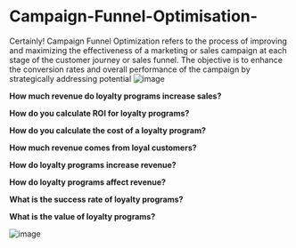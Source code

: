 # Campaign-Funnel-Optimisation-
 Certainly! Campaign Funnel Optimization refers to the process of improving and maximizing the effectiveness of a marketing or sales campaign at each stage of the customer journey or sales funnel. The objective is to enhance the conversion rates and overall performance of the campaign by strategically addressing potential 
![image](https://github.com/ervikashgoyal/Campaign-Funnel-Optimisation-/assets/115889341/134bf8ef-d501-4195-9eaf-d93b148a8917)

**How much revenue do loyalty programs increase sales?**


**How do you calculate ROI for loyalty programs?**


**How do you calculate the cost of a loyalty program?**


**How much revenue comes from loyal customers?**


**How do loyalty programs increase revenue?**


**How do loyalty programs affect revenue?**


**What is the success rate of loyalty programs?**

**What is the value of loyalty programs?**


![image](https://github.com/ervikashgoyal/Campaign-Funnel-Optimisation-/assets/115889341/0c24ecf1-311b-4863-9bea-d14ce49ddfbc)
